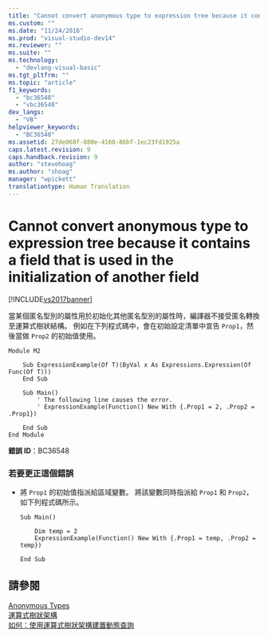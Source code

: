 ```yaml
---
title: "Cannot convert anonymous type to expression tree because it contains a field that is used in the initialization of another field | Microsoft Docs"
ms.custom: ""
ms.date: "11/24/2016"
ms.prod: "visual-studio-dev14"
ms.reviewer: ""
ms.suite: ""
ms.technology: 
  - "devlang-visual-basic"
ms.tgt_pltfrm: ""
ms.topic: "article"
f1_keywords: 
  - "bc36548"
  - "vbc36548"
dev_langs: 
  - "VB"
helpviewer_keywords: 
  - "BC36548"
ms.assetid: 27de068f-080e-4160-86bf-1ec23fd1925a
caps.latest.revision: 9
caps.handback.revision: 9
author: "stevehoag"
ms.author: "shoag"
manager: "wpickett"
translationtype: Human Translation
---
```

# Cannot convert anonymous type to expression tree because it contains a field that is used in the initialization of another field
[!INCLUDE[vs2017banner](../../../csharp/includes/vs2017banner.md)]

當某個匿名型別的屬性用於初始化其他匿名型別的屬性時，編譯器不接受匿名轉換至運算式樹狀結構。  例如在下列程式碼中，會在初始設定清單中宣告 `Prop1`，然後當做 `Prop2` 的初始值使用。  
  
```vb#  
Module M2  
  
    Sub ExpressionExample(Of T)(ByVal x As Expressions.Expression(Of Func(Of T)))  
    End Sub  
  
    Sub Main()  
        ' The following line causes the error.  
        ' ExpressionExample(Function() New With {.Prop1 = 2, .Prop2 = .Prop1})  
  
    End Sub  
End Module  
```  
  
 **錯誤 ID**：BC36548  
  
### 若要更正這個錯誤  
  
-   將 `Prop1` 的初始值指派給區域變數。  將該變數同時指派給 `Prop1` 和 `Prop2`，如下列程式碼所示。  
  
    ```  
    Sub Main()  
  
        Dim temp = 2  
        ExpressionExample(Function() New With {.Prop1 = temp, .Prop2 = temp})  
  
    End Sub  
    ```  
  
## 請參閱  
 [Anonymous Types](../../../visual-basic/programming-guide/language-features/objects-and-classes/anonymous-types.md)   
 [運算式樹狀架構](../Topic/Expression%20Trees%20\(C%23%20and%20Visual%20Basic\).md)   
 [如何：使用運算式樹狀架構建置動態查詢](../Topic/How%20to:%20Use%20Expression%20Trees%20to%20Build%20Dynamic%20Queries%20\(C%23%20and%20Visual%20Basic\).md)